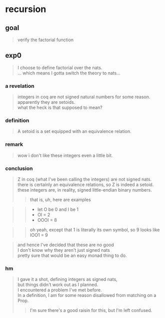 # recursion

## goal
> verify the factorial function  

## exp0
> I choose to define factorial over the nats.  
> ... which means I gotta switch the theory to nats...  

### a revelation
> integers in coq are not signed natural numbers for some reason.  
> apparently they are setoids.  
> what the heck is that supposed to mean?  

### definition  
> A setoid is a set equipped with an equivalence relation.  

### remark  
> wow i don't like these integers even a little bit.  

### conclusion
> Z in coq (what I've been calling the integers) are not signed nats.  
> there is certainly an equivalence relations, so Z is indeed a setoid.  
> these integers are, in reality, signed little-endian binary numbers.  
>> that is, uh, here are examples  

>> * let O be 0 and I be 1  
>> * OI = 2  
>> * OOOI = 8  

>> oh yeah, except that 1 is literally its own symbol, so 9 looks like  
>> IOO1 = 9  

> and hence I've decided that these are no good  
> I don't know why they aren't just signed nats  
> pretty sure that would be an easy monad thing to do.  

### hm
> I gave it a shot, defining integers as signed nats,  
> but things didn't work out as I planned.  
> I encountered a problem I've met before.  
> In a definition, I am for some reason disallowed from matching on a Prop.  
>> I'm sure there's a good raisin for this, but I'm left confused.  
